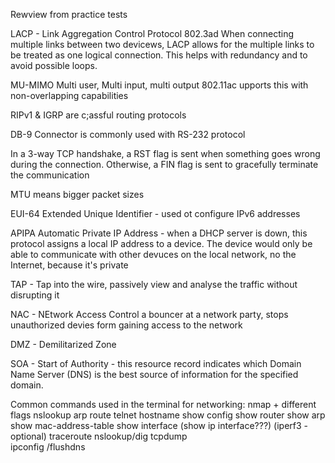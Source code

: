 Rewview from practice tests

LACP - Link Aggregation Control Protocol 802.3ad
When connecting multiple links between two devicews, LACP allows for the multiple links to be treated as one logical connection. This helps with redundancy and to avoid possible loops.

MU-MIMO Multi user, Multi input, multi output
802.11ac upports this with non-overlapping capabilities

RIPv1 & IGRP are c;assful routing protocols

DB-9 Connector is commonly used with RS-232  protocol

In a 3-way TCP handshake, a RST flag is sent when something goes wrong during the connection. Otherwise, a FIN flag is sent to gracefully terminate the communication

MTU means bigger packet sizes

EUI-64  Extended Unique Identifier - used ot configure IPv6 addresses

APIPA   Automatic Private IP Address - when a DHCP server is down, this protocol assigns a local IP address to a device. The device would only be able to communicate with other devuces on the local network, no the Internet, because it's private

TAP - Tap into the wire, passively view and analyse the traffic without disrupting it

NAC - NEtwork Access Control a bouncer at a network party, stops unauthorized devies form gaining access to the network

DMZ - Demilitarized Zone 

SOA - Start of Authority - this resource record indicates which Domain Name Server (DNS) is the best source of information for the specified domain.

Common commands used in the terminal for networking:
    nmap    + different flags
    nslookup
    arp
    route
    telnet
    hostname
    show config     show router         show arp        show mac-address-table  show interface (show ip interface???)   (iperf3 - optional) traceroute      nslookup/dig        tcpdump         
    ipconfig /flushdns
